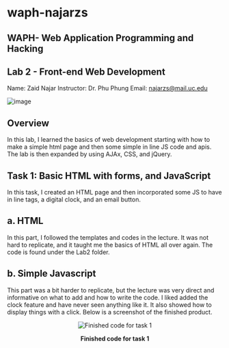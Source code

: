 # waph-najarzs 
## WAPH- Web Application Programming and Hacking 
## Lab 2 - Front-end Web Development
Name: Zaid Najar 
Instructor: Dr. Phu Phung
Email: najarzs@mail.uc.edu

![image](https://github.com/NajarZS/waph-najarzs/assets/169232307/7efdc406-f5ce-4fbb-80fc-cfe00133c98c)


## Overview

In this lab, I learned the basics of web development starting with how to make a simple html page and then some simple in line JS code and apis. The lab is then expanded by using AJAx, CSS, and jQuery. 

## Task 1: Basic HTML with forms, and JavaScript

In this task, I created an HTML page and then incorporated some JS to have in line tags, a digital clock, and an email button. 

## a. HTML

In this part, I followed the templates and codes in the lecture. It was not hard to replicate, and it taught me the basics of HTML all over again. The code is found under the Lab2 folder. 

## b. Simple Javascript

This part was a bit harder to replicate, but the lecture was very direct and informative on what to add and how to write the code. I liked added the clock feature and have never seen anything like it. It also showed how to display things with a click. Below is a screenshot of the finished product. 

<div style="text-align: center;">
  <img src="https://github.com/NajarZS/waph-najarzs/assets/169232307/5c41f4d4-fcc2-464b-a853-187d786aa85a" alt="Finished code for task 1">
  <p><strong>Finished code for task 1</strong></p>
</div>








